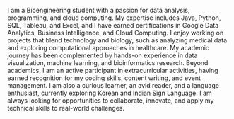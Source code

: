 I am a Bioengineering student with a passion for data analysis, programming, and cloud computing. My expertise includes Java, Python, SQL, Tableau, and Excel, and I have earned certifications in Google Data Analytics, Business Intelligence, and Cloud Computing. I enjoy working on projects that blend technology and biology, such as analyzing medical data and exploring computational approaches in healthcare. My academic journey has been complemented by hands-on experience in data visualization, machine learning, and bioinformatics research. Beyond academics, I am an active participant in extracurricular activities, having earned recognition for my coding skills, content writing, and event management. I am also a curious learner, an avid reader, and a language enthusiast, currently exploring Korean and Indian Sign Language. I am always looking for opportunities to collaborate, innovate, and apply my technical skills to real-world challenges.

